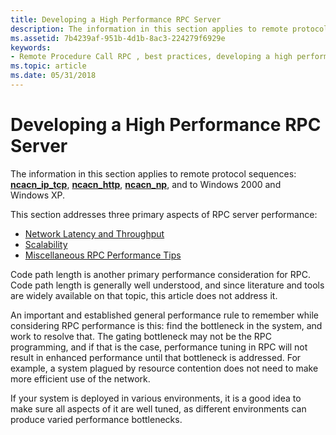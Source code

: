 ```yaml
---
title: Developing a High Performance RPC Server
description: The information in this section applies to remote protocol sequences ncacn\_ip\_tcp, ncacn\_http, ncacn\_np, and to Windows 2000 and Windows XP.
ms.assetid: 7b4239af-951b-4d1b-8ac3-224279f6929e
keywords:
- Remote Procedure Call RPC , best practices, developing a high performance server
ms.topic: article
ms.date: 05/31/2018
---
```


# Developing a High Performance RPC Server

The information in this section applies to remote protocol sequences: [**ncacn\_ip\_tcp**](https://docs.microsoft.com/windows/desktop/Midl/ncacn-ip-tcp), [**ncacn\_http**](https://docs.microsoft.com/windows/desktop/Midl/ncacn-http), [**ncacn\_np**](https://docs.microsoft.com/windows/desktop/Midl/ncacn-np), and to Windows 2000 and Windows XP.

This section addresses three primary aspects of RPC server performance:

-   [Network Latency and Throughput](network-latency-and-throughput.md)
-   [Scalability](scalability.md)
-   [Miscellaneous RPC Performance Tips](miscellaneous-rpc-performance-tips.md)

Code path length is another primary performance consideration for RPC. Code path length is generally well understood, and since literature and tools are widely available on that topic, this article does not address it.

An important and established general performance rule to remember while considering RPC performance is this: find the bottleneck in the system, and work to resolve that. The gating bottleneck may not be the RPC programming, and if that is the case, performance tuning in RPC will not result in enhanced performance until that bottleneck is addressed. For example, a system plagued by resource contention does not need to make more efficient use of the network.

If your system is deployed in various environments, it is a good idea to make sure all aspects of it are well tuned, as different environments can produce varied performance bottlenecks.

 

 




